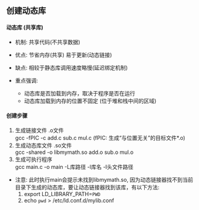## 创建动态库

#### 动态库 (共享库)

- 机制: 共享代码(不共享数据)
- 优点: 节省内存(共享) 易于更新(动态链接)
- 缺点: 相较于静态库调用速度略慢(延迟绑定机制)

- 重点强调:  
    - 动态库是否加载到内存，取决于程序是否在运行  
    - 动态库加载到内存的位置不固定 (位于堆和栈中间的区域)  

#### 创建步骤

1. 生成链接文件 .o文件  
  gcc -fPIC -c add.c sub.c mul.c (fPIC: 生成“与位置无关”的目标文件*.o)  
2. 生成动态库文件 .so文件  
  gcc -shared -o libmymath.so add.o sub.o mul.o  
3. 生成可执行程序  
  gcc main.c -o main -L库路径 -l库名 -I头文件路径  

- 注意: 此时执行main会提示未找到libmymath.so, 因为动态链接器找不到当前目录下生成的动态库，要让动态链接器找到该库，有以下方法:
  1. export LD_LIBRARY_PATH=`PWD`
  2. echo `pwd` > /etc/ld.conf.d/mylib.conf

